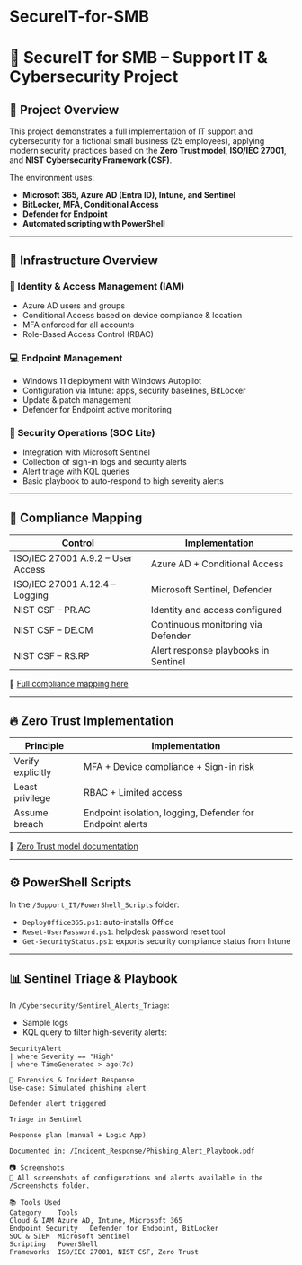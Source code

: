 # SecureIT-for-SMB
# 💼 SecureIT for SMB – Support IT & Cybersecurity Project

## 🎯 Project Overview
This project demonstrates a full implementation of IT support and cybersecurity for a fictional small business (25 employees), applying modern security practices based on the **Zero Trust model**, **ISO/IEC 27001**, and **NIST Cybersecurity Framework (CSF)**.

The environment uses:
- **Microsoft 365, Azure AD (Entra ID), Intune, and Sentinel**
- **BitLocker, MFA, Conditional Access**
- **Defender for Endpoint**
- **Automated scripting with PowerShell**

---

## 🧱 Infrastructure Overview

### 👥 Identity & Access Management (IAM)
- Azure AD users and groups
- Conditional Access based on device compliance & location
- MFA enforced for all accounts
- Role-Based Access Control (RBAC)

### 💻 Endpoint Management
- Windows 11 deployment with Windows Autopilot
- Configuration via Intune: apps, security baselines, BitLocker
- Update & patch management
- Defender for Endpoint active monitoring

### 🔐 Security Operations (SOC Lite)
- Integration with Microsoft Sentinel
- Collection of sign-in logs and security alerts
- Alert triage with KQL queries
- Basic playbook to auto-respond to high severity alerts

---

## 📜 Compliance Mapping

| Control | Implementation |
|--------|----------------|
| ISO/IEC 27001 A.9.2 – User Access | Azure AD + Conditional Access |
| ISO/IEC 27001 A.12.4 – Logging | Microsoft Sentinel, Defender |
| NIST CSF – PR.AC | Identity and access configured |
| NIST CSF – DE.CM | Continuous monitoring via Defender |
| NIST CSF – RS.RP | Alert response playbooks in Sentinel |

📄 [Full compliance mapping here](./Cybersecurity/Compliance_Mapping_ISO_NIST.md)

---

## 🔥 Zero Trust Implementation

| Principle | Implementation |
|----------|----------------|
| Verify explicitly | MFA + Device compliance + Sign-in risk |
| Least privilege | RBAC + Limited access |
| Assume breach | Endpoint isolation, logging, Defender for Endpoint alerts |

📄 [Zero Trust model documentation](./Cybersecurity/ZeroTrust_Model.md)

---

## ⚙️ PowerShell Scripts

In the `/Support_IT/PowerShell_Scripts` folder:
- `DeployOffice365.ps1`: auto-installs Office
- `Reset-UserPassword.ps1`: helpdesk password reset tool
- `Get-SecurityStatus.ps1`: exports security compliance status from Intune

---

## 📊 Sentinel Triage & Playbook

In `/Cybersecurity/Sentinel_Alerts_Triage`:
- Sample logs
- KQL query to filter high-severity alerts:
```kql
SecurityAlert 
| where Severity == "High" 
| where TimeGenerated > ago(7d)

🧪 Forensics & Incident Response
Use-case: Simulated phishing alert

Defender alert triggered

Triage in Sentinel

Response plan (manual + Logic App)

Documented in: /Incident_Response/Phishing_Alert_Playbook.pdf

📷 Screenshots
📸 All screenshots of configurations and alerts available in the /Screenshots folder.

📚 Tools Used
Category	Tools
Cloud & IAM	Azure AD, Intune, Microsoft 365
Endpoint Security	Defender for Endpoint, BitLocker
SOC & SIEM	Microsoft Sentinel
Scripting	PowerShell
Frameworks	ISO/IEC 27001, NIST CSF, Zero Trust

